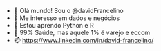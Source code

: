 - 👋 Olá mundo! Sou o @davidFrancelino
- 👀 Me interesso em dados e negócios
- 🌱 Estou aprendo Python e R
- 💞️ 99% Saúde, mas aquele 1% é varejo e eccom
- 📫 https://www.linkedin.com/in/david-francelino/
